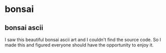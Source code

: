 # bonsai
## bonsai ascii

I saw this beautiful bonsai ascii art and I couldn't find the source code. So I made this and figured everyone should have the opportunity to enjoy it.


